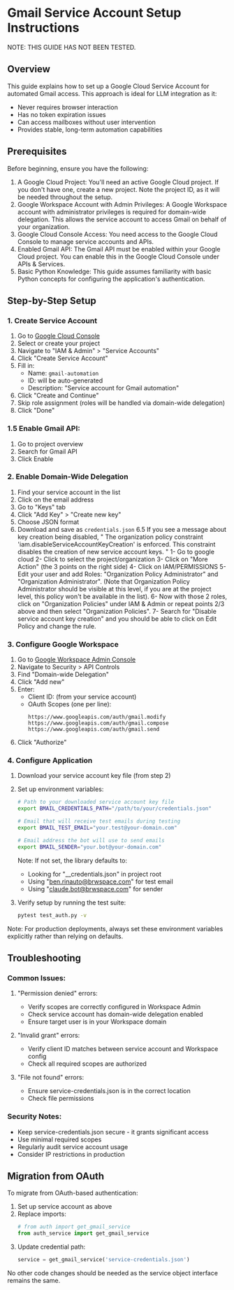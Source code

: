 # Gmail Service Account Setup Instructions

NOTE: THIS GUIDE HAS NOT BEEN TESTED.

## Overview
This guide explains how to set up a Google Cloud Service Account for automated Gmail access. This approach is ideal for LLM integration as it:
- Never requires browser interaction
- Has no token expiration issues
- Can access mailboxes without user intervention
- Provides stable, long-term automation capabilities

## Prerequisites
Before beginning, ensure you have the following:

1. A Google Cloud Project: You'll need an active Google Cloud project. If you don't have one, create a new project. Note the project ID, as it will be needed throughout the setup.
2. Google Workspace Account with Admin Privileges: A Google Workspace account with administrator privileges is required for domain-wide delegation. This allows the service account to access Gmail on behalf of your organization.
3. Google Cloud Console Access: You need access to the Google Cloud Console to manage service accounts and APIs.
4. Enabled Gmail API: The Gmail API must be enabled within your Google Cloud project. You can enable this in the Google Cloud Console under APIs & Services.
5. Basic Python Knowledge: This guide assumes familiarity with basic Python concepts for configuring the application's authentication.

## Step-by-Step Setup

### 1. Create Service Account
1. Go to [Google Cloud Console](https://console.cloud.google.com)
2. Select or create your project
3. Navigate to "IAM & Admin" > "Service Accounts"
4. Click "Create Service Account"
5. Fill in:
   - Name: `gmail-automation`
   - ID: will be auto-generated
   - Description: "Service account for Gmail automation"
6. Click "Create and Continue"
7. Skip role assignment (roles will be handled via domain-wide delegation)
8. Click "Done"

### 1.5 Enable Gmail API:
1. Go to project overview
2. Search for Gmail API
3. Click Enable

### 2. Enable Domain-Wide Delegation
1. Find your service account in the list
2. Click on the email address
3. Go to "Keys" tab
4. Click "Add Key" > "Create new key"
5. Choose JSON format
6. Download and save as `credentials.json`
6.5 If you see a message about key creation being disabled, " The organization policy constraint 'iam.disableServiceAccountKeyCreation' is enforced. This constraint disables the creation of new service account keys. "
   1- Go to google cloud
   2- Click to select the project/organization
   3- Click on "More Action" (the 3 points on the right side)
   4- Click on IAM/PERMISSIONS
   5- Edit your user and add Roles: "Organization Policy Administrator" and "Organization Administrator". (Note that Organization Policy Administrator should be visible at this level, if you are at the project level, this policy won't be available in the list).
   6- Now with those 2 roles, click on "Organization Policies" under IAM & Admin or repeat points 2/3 above and then select "Organization Policies".
   7- Search for "Disable service account key creation" and you should be able to click on Edit Policy and change the rule.

### 3. Configure Google Workspace
1. Go to [Google Workspace Admin Console](https://admin.google.com)
2. Navigate to Security > API Controls
3. Find "Domain-wide Delegation"
4. Click "Add new"
5. Enter:
   - Client ID: (from your service account)
   - OAuth Scopes (one per line):
     ```
     https://www.googleapis.com/auth/gmail.modify
     https://www.googleapis.com/auth/gmail.compose
     https://www.googleapis.com/auth/gmail.send
     ```
6. Click "Authorize"

### 4. Configure Application

1. Download your service account key file (from step 2)

2. Set up environment variables:
   ```bash
   # Path to your downloaded service account key file
   export BMAIL_CREDENTIALS_PATH="/path/to/your/credentials.json"
   
   # Email that will receive test emails during testing
   export BMAIL_TEST_EMAIL="your.test@your-domain.com"
   
   # Email address the bot will use to send emails
   export BMAIL_SENDER="your.bot@your-domain.com"
   ```

   Note: If not set, the library defaults to:
   - Looking for "__credentials.json" in project root
   - Using "ben.rinauto@brwspace.com" for test email
   - Using "claude.bot@brwspace.com" for sender

3. Verify setup by running the test suite:
   ```bash
   pytest test_auth.py -v
   ```

Note: For production deployments, always set these environment variables explicitly rather than relying on defaults.

## Troubleshooting

### Common Issues:

1. "Permission denied" errors:
   - Verify scopes are correctly configured in Workspace Admin
   - Check service account has domain-wide delegation enabled
   - Ensure target user is in your Workspace domain

2. "Invalid grant" errors:
   - Verify client ID matches between service account and Workspace config
   - Check all required scopes are authorized

3. "File not found" errors:
   - Ensure service-credentials.json is in the correct location
   - Check file permissions

### Security Notes:
- Keep service-credentials.json secure - it grants significant access
- Use minimal required scopes
- Regularly audit service account usage
- Consider IP restrictions in production

## Migration from OAuth
To migrate from OAuth-based authentication:

1. Set up service account as above
2. Replace imports:
   ```python
   # from auth import get_gmail_service
   from auth_service import get_gmail_service
   ```
3. Update credential path:
   ```python
   service = get_gmail_service('service-credentials.json')
   ```

No other code changes should be needed as the service object interface remains the same.
